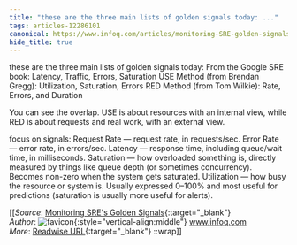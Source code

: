 ```yaml
---
title: "these are the three main lists of golden signals today: ..."
tags: articles-12286101
canonical: https://www.infoq.com/articles/monitoring-SRE-golden-signals/
hide_title: true
---
```


these are the three main lists of golden signals today:
From the Google SRE book: Latency, Traffic, Errors, Saturation
USE Method (from Brendan Gregg): Utilization, Saturation, Errors
RED Method (from Tom Wilkie): Rate, Errors, and Duration

You can see the overlap. USE is about resources with an internal view, while RED is about requests and real work, with an external view.

focus on signals:
Request Rate — request rate, in requests/sec.
Error Rate — error rate, in errors/sec.
Latency — response time, including queue/wait time, in milliseconds.
Saturation — how overloaded something is, directly measured by things like queue depth (or sometimes concurrency). Becomes non-zero when the system gets saturated.
Utilization — how busy the resource or system is. Usually expressed 0–100% and most useful for predictions (saturation is usually more useful for alerts).


[[_Source_: [Monitoring SRE's Golden Signals](https://www.infoq.com/articles/monitoring-SRE-golden-signals/){:target="_blank"}<br>
_Author_: ![favicon](https://s2.googleusercontent.com/s2/favicons?domain=www.infoq.com){:style="vertical-align:middle"} www.infoq.com<br>
_More_: [Readwise URL](https://readwise.io/open/258673969){:target="_blank"}
::wrap]]